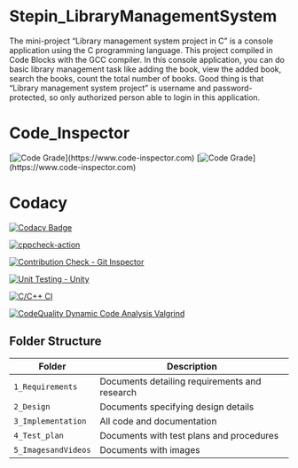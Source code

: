 # Stepin_LibraryManagementSystem
The mini-project “Library management system project in C” is a console application using the C programming language. This project compiled in Code Blocks with the GCC compiler. In this console application, you can do basic library management task like adding the book, view the added book, search the books, count the total number of books. Good thing is that “Library management system project” is username and password-protected, so only authorized person able to login in this application.

# Code_Inspector
[![Code Grade](https://www.code-inspector.com/project/27453/score/svg?branch=main&kill_cache=1")](https://www.code-inspector.com)
[![Code Grade](https://www.code-inspector.com/project/27453/status/svg?branch=main&kill_cache=1")](https://www.code-inspector.com)

# Codacy
[![Codacy Badge](https://app.codacy.com/project/badge/Grade/20dd587e99b34badb04a17a2c6360c3d)](https://www.codacy.com/gh/Sushma-B-Hosamani/Stepin_LibraryManagementSystem/dashboard?utm_source=github.com&amp;utm_medium=referral&amp;utm_content=Sushma-B-Hosamani/Stepin_LibraryManagementSystem&amp;utm_campaign=Badge_Grade)

[![cppcheck-action](https://github.com/Sushma-B-Hosamani/Stepin_LibraryManagementSystem/actions/workflows/cppcheck.yml/badge.svg)](https://github.com/Sushma-B-Hosamani/Stepin_LibraryManagementSystem/actions/workflows/cppcheck.yml)

[![Contribution Check - Git Inspector](https://github.com/Sushma-B-Hosamani/Stepin_LibraryManagementSystem/actions/workflows/gitinspector.yml/badge.svg)](https://github.com/Sushma-B-Hosamani/Stepin_LibraryManagementSystem/actions/workflows/gitinspector.yml)

[![Unit Testing - Unity](https://github.com/Sushma-B-Hosamani/Stepin_LibraryManagementSystem/actions/workflows/unity.yml/badge.svg)](https://github.com/Sushma-B-Hosamani/Stepin_LibraryManagementSystem/actions/workflows/unity.yml)

[![C/C++ CI](https://github.com/Sushma-B-Hosamani/Stepin_LibraryManagementSystem/actions/workflows/c-build.yml/badge.svg)](https://github.com/Sushma-B-Hosamani/Stepin_LibraryManagementSystem/actions/workflows/c-build.yml)

[![CodeQuality Dynamic Code Analysis Valgrind](https://github.com/Sushma-B-Hosamani/Stepin_LibraryManagementSystem/actions/workflows/Valgrind.yml/badge.svg)](https://github.com/Sushma-B-Hosamani/Stepin_LibraryManagementSystem/actions/workflows/Valgrind.yml)

## Folder Structure
|Folder             | Description |
|-------------------| -----------------------------------------|
| `1_Requirements`   | Documents detailing requirements and research|
| `2_Design`         | Documents specifying design details|
| `3_Implementation` | All code and documentation|
| `4_Test_plan`      | Documents with test plans and procedures|
| `5_ImagesandVideos`      | Documents with images|
